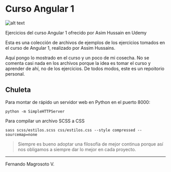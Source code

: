 # Curso Angular 1
![alt text](https://img.shields.io/badge/Proyecto-Personal-red.svg "Personal")

Ejercicios del curso Angular 1 ofrecido por Asim Hussain en Udemy

Esta es una colección de archivos de ejemplos de los ejercicios tomados en el curso de Angular 1, realizado por Assim Hussains.

Aquí pongo lo mostrado en el curso y un poco de mi cosecha.
No se comenta casi nada en los archivos porque la idea es tomar el curso y aprender de ahí, no de los ejercicios.
De todos modos, este es un repoitorio personal.

## Chuleta

Para montar de rápido un servidor web en Python en el puerto 8000:

```Shell
python -m SimpleHTTPServer
```

Para compilar un archivo SCSS a CSS

```Shell
sass scss/estilos.scss css/estilos.css --style compressed --sourcemap=none
```

>Siempre es bueno adoptar una filosofía de mejor continua porque así nos obligamos a siempre dar lo mejor en cada proyecto.

***
Fernando Magrosoto V.
